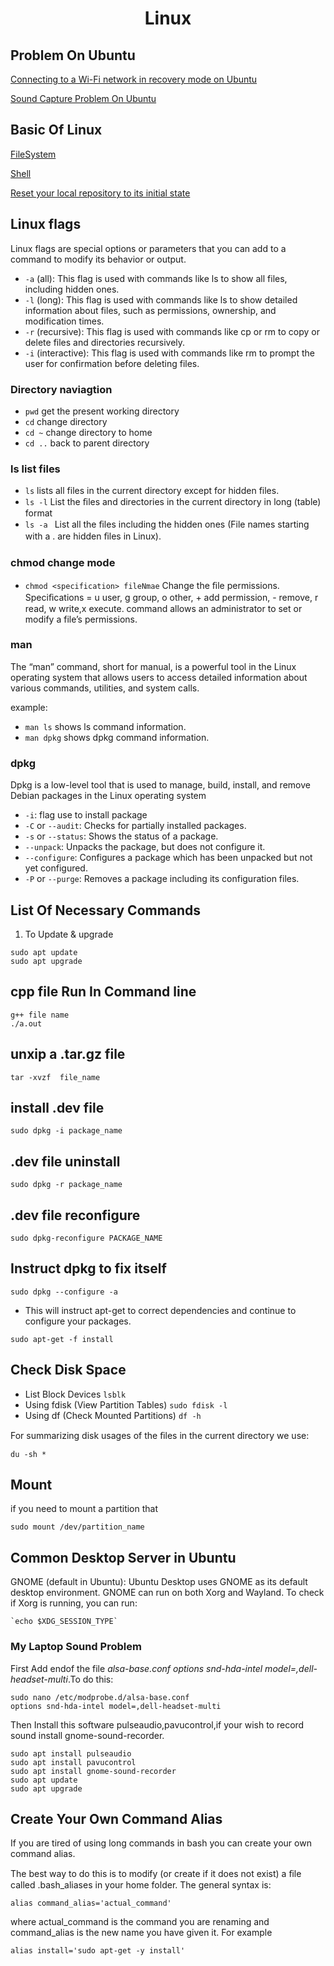 <h1 align=center> Linux </h1>

## Problem On Ubuntu 

[Connecting to a Wi-Fi network in recovery mode on Ubuntu](https://github.com/kabyadeb/linux_debian/blob/main/connect%20wifi%20in%20recovery%20mode.md)

[Sound Capture Problem On Ubuntu](https://github.com/Aziz-Ru/Linux-Problems/blob/main/topics/sound_capture_problem_on_ubuntu.md)

## Basic Of Linux

[FileSystem](https://github.com/Aziz-Ru/Linux-Problems/blob/main/topics/filesystem.md)

[Shell](https://github.com/Aziz-Ru/Linux-Problems/blob/main/topics/shell.md)

[Reset your local repository to its initial state ](https://github.com/kabyadeb/linux_debian/blob/main/reset%20your%20local%20repository%20to%20its%20initial%20state.md)




## Linux flags
Linux flags are special options or parameters that you can add to a command to modify its behavior or output. 
- `-a` (all): This flag is used with commands like ls to show all files, including hidden ones.
- `-l` (long): This flag is used with commands like ls to show detailed information about files, such as permissions, ownership, and modification times.
- `-r` (recursive): This flag is used with commands like cp or rm to copy or delete files and directories recursively.
- `-i` (interactive): This flag is used with commands like rm to prompt the user for confirmation before deleting files.
### Directory naviagtion
- `pwd`   get the present working directory
- `cd`    change directory
- `cd ~`   change directory to home
- `cd ..`  back to parent directory
### ls list files
- `ls`     lists all files in the current directory except for hidden files.
- `ls -l`    List the ﬁles and directories in the current directory in long (table) format
- `ls -a `    List all the ﬁles including the hidden ones (File names starting with a . are hidden ﬁles in Linux).

### chmod  change mode
- `chmod <specification> fileNmae`        Change the ﬁle permissions. Speciﬁcations = u user, g group, o other, + add
permission, - remove, r read, w write,x execute.
command allows an administrator to set or modify a file’s permissions.

### man
The “man” command, short for manual, is a powerful tool in the Linux operating system that allows users to access detailed information about various commands, utilities, and system calls.

example:
- `man ls`   shows ls command information.
- `man dpkg` shows dpkg command information.

### dpkg
Dpkg is a low-level tool that is used to manage, build, install, and remove Debian packages in the Linux operating system
- `-i`: flag use to install package
- `-C` or `--audit`: Checks for partially installed packages.
- `-s` or `--status`: Shows the status of a package.
- `--unpack`: Unpacks the package, but does not configure it.
- `--configure`: Configures a package which has been unpacked but not yet configured.
- `-P` or `--purge`: Removes a package including its configuration files.

## List Of Necessary Commands

1. To Update & upgrade

```
sudo apt update
sudo apt upgrade
```

## cpp file Run In Command line

```
g++ file name
./a.out
```

## unxip a .tar.gz file

`tar -xvzf  file_name   `

## install .dev file

`sudo dpkg -i package_name`

## .dev file uninstall

`sudo dpkg -r package_name`

## .dev file reconfigure

`sudo dpkg-reconfigure PACKAGE_NAME `

## Instruct dpkg to fix itself

`sudo dpkg --configure -a`

- This will instruct apt-get to correct dependencies and continue to configure your packages.

`sudo apt-get -f install`

## Check Disk Space

- List Block Devices `lsblk`
- Using fdisk (View Partition Tables) `sudo fdisk -l`
- Using df (Check Mounted Partitions) `df -h`

For summarizing disk usages of the ﬁles in the current directory we use:

```
du -sh *
```

## Mount

if you need to mount a partition that

```
sudo mount /dev/partition_name

```

## Common Desktop Server in Ubuntu

GNOME (default in Ubuntu):
Ubuntu Desktop uses GNOME as its default desktop environment. GNOME can run on both Xorg and Wayland.
To check if Xorg is running, you can run:


    `echo $XDG_SESSION_TYPE`

### My Laptop Sound Problem

First Add endof the file _alsa-base.conf_ _options snd-hda-intel model=,dell-headset-multi_.To do this:

```
sudo nano /etc/modprobe.d/alsa-base.conf
options snd-hda-intel model=,dell-headset-multi
```

Then Install this software pulseaudio,pavucontrol,if your wish to record sound install gnome-sound-recorder.

```
sudo apt install pulseaudio
sudo apt install pavucontrol
sudo apt install gnome-sound-recorder
sudo apt update
sudo apt upgrade
```

## Create Your Own Command Alias

If you are tired of using long commands in bash you can create your own command alias.

The best way to do this is to modify (or create if it does not exist) a ﬁle called .bash_aliases in your home folder. The
general syntax is:

`alias command_alias='actual_command'`

where actual_command is the command you are renaming and command_alias is the new name you have given it.
For example

`alias install='sudo apt-get -y install'`

